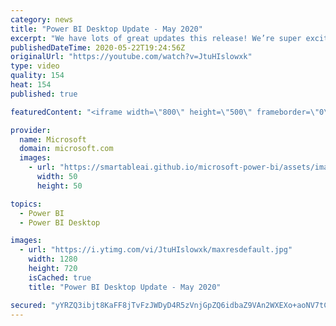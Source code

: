 ```yaml
---
category: news
title: "Power BI Desktop Update - May 2020"
excerpt: "We have lots of great updates this release! We’re super excited to announce this month that both the decomposition tree and drill through button actions are now generally available. On top of this, we have several new features and updates that will really enrich your reporting: curate featured tables"
publishedDateTime: 2020-05-22T19:24:56Z
originalUrl: "https://youtube.com/watch?v=JtuHIslowxk"
type: video
quality: 154
heat: 154
published: true

featuredContent: "<iframe width=\"800\" height=\"500\" frameborder=\"0\" src=\"https://www.youtube.com/embed/JtuHIslowxk\" allow=\"accelerometer; autoplay; encrypted-media; gyroscope; picture-in-picture\" allowfullscreen></iframe>"

provider:
  name: Microsoft
  domain: microsoft.com
  images:
    - url: "https://smartableai.github.io/microsoft-power-bi/assets/images/organizations/microsoft.com-50x50.jpg"
      width: 50
      height: 50

topics:
  - Power BI
  - Power BI Desktop

images:
  - url: "https://i.ytimg.com/vi/JtuHIslowxk/maxresdefault.jpg"
    width: 1280
    height: 720
    isCached: true
    title: "Power BI Desktop Update - May 2020"

secured: "yYRZQ3ibjt8KaFF8jTvFzJWDyD4R5zVnjGpZQ6idbaZ9VAn2WXEXo+aoNV7tCHAZLTpVhdKEgXrGuBC8Je2L0KaSJFbSJLFgwh7h1nqORuLCMkTeAWahtIFycXHxBEREp6NKEIqVoe4kXTfxucgsPaAxFqkcaMcfpwkrwg8jmONAlIRqbJe+vm0QNH5L/g65xxsPYloI5i+RWei6v+3PV0RFh7PmFePfDultwduQc/BlIngARflPd9bx9KZouHf6WcvSdWZbQ+IZcsmNSnhI+nswM06hq29Upn3SeAxenR59YvrhOtaCt129k2aJMKjeybfDqA/h0tBiIU057+YoyvBHIPKn4/uMfIc+Nq5r9vCBMOz40T/4n9Z6PibasAybx/2Y59fiVuFL4pkF1wB7TiFhh+V4MyjrdnK1umWgbgEFg1UNYHu1V9p9IaVNc21a;Nswd9kkR2NUjoh/EclHHdQ=="
---
```


